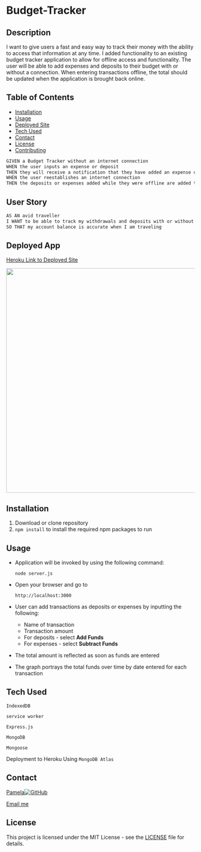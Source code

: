# Budget-Tracker


## Description

I want to give users a fast and easy way to track their money with the ability to access that information at any time. I added functionality to an existing budget tracker application to allow for offline access and functionality. The user will be able to add expenses and deposits to their budget with or without a connection. When entering transactions offline, the total should be updated when the application is brought back online.



## Table of Contents

- [Installation](#installation)
- [Usage](#usage)
- [Deployed Site](#deployed-app)
- [Tech Used](#tech-used)
- [Contact](#contact)
- [License](#license)
- [Contributing](#contact)


```md
GIVEN a Budget Tracker without an internet connection
WHEN the user inputs an expense or deposit
THEN they will receive a notification that they have added an expense or deposit
WHEN the user reestablishes an internet connection
THEN the deposits or expenses added while they were offline are added to their transaction history and their totals are updated
```


## User Story

```md
AS AN avid traveller
I WANT to be able to track my withdrawals and deposits with or without a data/internet connection
SO THAT my account balance is accurate when I am traveling 
```


## Deployed App

[Heroku Link to Deployed Site](https://polar-hollows-87169.herokuapp.com/)

<img src="https://user-images.githubusercontent.com/87335354/144963500-5c027b52-573e-4349-aab0-b90f0d4c68ed.png" width="600">


## Installation
1. Download or clone repository
2. `npm install` to install the required npm packages to run

## Usage
* Application will be invoked by using the following command:

  `node server.js`

* Open your browser and go to
  
  `http://localhost:3000`

* User can add transactions as deposits or expenses by inputting the following:
  * Name of transaction
  * Transaction amount
  * For deposits - select **Add Funds**
  * For expenses - select **Subtract Funds**

* The total amount is reflected as soon as funds are entered

* The graph portrays the total funds over time by date entered for each transaction

## Tech Used

`IndexedDB`

`service worker`

`Express.js`

`MongoDB`

`Mongoose`

Deployment to Heroku Using `MongoDB Atlas`


## Contact

[Pamela](https://github.com/pamelac21)[![GitHub](https://img.shields.io/badge/--181717?logo=github&logoColor=ffffff)](https://github.com/)

[Email me](pamelac021@gmail.com)



## License

This project is licensed under the MIT License - see the [LICENSE](LICENSE) file for details.
